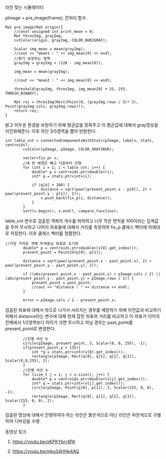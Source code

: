 라인 찾는 시뮬레이터

pImage = pre_image(frame);
전처리 함수.

```
Mat pre_image(Mat origin){
    //const unsigned int print_mean = 0;
    Mat thresImg, grayImg;
    cvtColor(origin, grayImg, COLOR_BGR2GRAY);

    Scalar img_mean = mean(grayImg);
    //cout << "mean1 : " << img_mean[0] << endl;
    //밝기 보정하는 영역
    grayImg = grayImg + (128 - img_mean[0]);

    img_mean = mean(grayImg);

    //cout << "mean2 : " << img_mean[0] << endl;
    
    threshold(grayImg, thresImg, img_mean[0] + 25, 255, THRESH_BINARY);

    Mat roi = thresImg(Rect(Point(0, (grayImg.rows / 5)* 3), Point(grayImg.cols, grayImg.rows)));
    return roi;
}
```
밝고 어두운 환경을 보완하기 위해 평균값을 맞춰주고 이 평균값에 대해서 gray영상을 이진화해준다. 이후 하단 3/5영역을 뽑아 반환한다.

```
int lable_cnt = connectedComponentsWithStats(pImage, labels, stats, centroids);
        cvtColor(pImage, pImage, COLOR_GRAY2BGR);

        vector<fix_p> v;
        //0 번 배경은 빼고 다음부터 진행
        for (int i = 1; i < lable_cnt; i++) {
            double* p = centroids.ptr<double>(i);
            int* q = stats.ptr<int>(i);

            if (q[4] > 100) {
                distance = sqrt(pow((present_point.x - p[0]), 2) + pow((present_point.y - p[1]), 2));
                v.push_back(fix_p(i, distance));
            }
        }
        sort(v.begin(), v.end(), compare_function);
```
lable_cnt 변수로 검출된 객체의 개수를 파악하고 너무 작은 면적을 100이라는 임계값을 주어 무시하고 나머지 좌표들에 대해서 거리를 측정하여 fix_p 클래스 벡터에 차례대로 저장한다.
이후 클래스 벡터를 정렬한다.


```
//가장 가까운 객체 무게중심 좌표로 초기화
        double* p = centroids.ptr<double>(v[0].get_index());
        present_point = Point2d(p[0], p[1]);

        distance = sqrt(pow((present_point.x - past_point.x), 2) + pow((present_point.y - past_point.y), 2));
        
        if ((abs(present_point.x - past_point.x) > pImage.cols / 2) || (abs(present_point.y - past_point.y) > pImage.rows / 2)) {
            present_point = past_point;
            //cout << "distance : " << distance << endl;
        }

        error = pImage.cols / 2 - present_point.x;
```
검출된 좌표에 대해서 밖으로 나가서 사라지는 경우를 예방하기 위해 이전값과 비교하기 위해서 distance라는 변수에 대해 현재 잡힌 좌표와 거리를 비교하고 이 좌표가 이미지 전체에서 1/2영역보다 차이가 크면 무시하고 아닐 경우는 past_point를 present_point로 변경한다.


```
        //진행 라인 O
        circle(pImage, present_point, 3, Scalar(0, 0, 255), -1);
        if(present_point.y < 135){
            int *q = stats.ptr<int>(v[0].get_index());
            rectangle(pImage, Rect(q[0], q[1], q[2], q[3]), Scalar(0,0,255), 2);
        }
        //진행 라인 X
        for (size_t j = 1; j < v.size(); j++) {
            double* p = centroids.ptr<double>(v[j].get_index());
            int* q = stats.ptr<int>(v[j].get_index());
            circle(pImage, Point(p[0], p[1]), 3, Scalar(255, 0, 0), -1);
            rectangle(pImage, Rect(q[0], q[1], q[2], q[3]), Scalar(255, 0, 0), 2);
        }
```
검출된 영상에 대해서 진행하여야 하는 라인은 붉은색으로 아닌 라인은 파란색으로 구별하여 디버깅을 수행.


동영상 링크

1.  https://youtu.be/qKPKYbrr4PA

2.  https://youtu.be/mkuS4HHe4AQ
